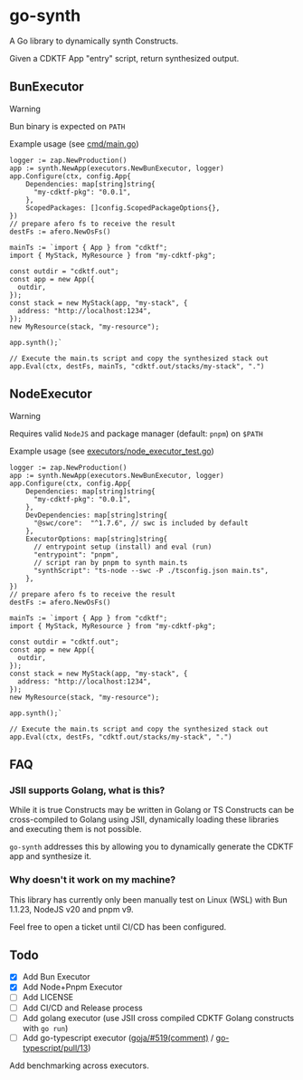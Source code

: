 # go-synth

A Go library to dynamically synth Constructs.

Given a CDKTF App "entry" script, return synthesized output.

## BunExecutor

> [!WARNING]
> Bun binary is expected on `PATH`

<!-- todo: check if bun is on PATH? -->

Example usage (see [cmd/main.go](./cmd/main.go))

```golang
logger := zap.NewProduction()
app := synth.NewApp(executors.NewBunExecutor, logger)
app.Configure(ctx, config.App{
    Dependencies: map[string]string{
      "my-cdktf-pkg": "0.0.1",
    },
    ScopedPackages: []config.ScopedPackageOptions{},
})
// prepare afero fs to receive the result
destFs := afero.NewOsFs()

mainTs := `import { App } from "cdktf";
import { MyStack, MyResource } from "my-cdktf-pkg";

const outdir = "cdktf.out";
const app = new App({
  outdir,
});
const stack = new MyStack(app, "my-stack", {
  address: "http://localhost:1234",
});
new MyResource(stack, "my-resource");

app.synth();`

// Execute the main.ts script and copy the synthesized stack out
app.Eval(ctx, destFs, mainTs, "cdktf.out/stacks/my-stack", ".")
```

## NodeExecutor

> [!WARNING]
> Requires valid `NodeJS` and package manager (default: `pnpm`) on `$PATH`

Example usage (see [executors/node_executor_test.go](./executors/node_executor_test.go))

```golang
logger := zap.NewProduction()
app := synth.NewApp(executors.NewBunExecutor, logger)
app.Configure(ctx, config.App{
    Dependencies: map[string]string{
      "my-cdktf-pkg": "0.0.1",
    },
    DevDependencies: map[string]string{
      "@swc/core":  "^1.7.6", // swc is included by default
    },
    ExecutorOptions: map[string]string{
      // entrypoint setup (install) and eval (run)
      "entrypoint": "pnpm",
      // script ran by pnpm to synth main.ts
      "synthScript": "ts-node --swc -P ./tsconfig.json main.ts",
    },
})
// prepare afero fs to receive the result
destFs := afero.NewOsFs()

mainTs := `import { App } from "cdktf";
import { MyStack, MyResource } from "my-cdktf-pkg";

const outdir = "cdktf.out";
const app = new App({
  outdir,
});
const stack = new MyStack(app, "my-stack", {
  address: "http://localhost:1234",
});
new MyResource(stack, "my-resource");

app.synth();`

// Execute the main.ts script and copy the synthesized stack out
app.Eval(ctx, destFs, "cdktf.out/stacks/my-stack", ".")
```

## FAQ

### JSII supports Golang, what is this?

While it is true Constructs may be written in Golang or TS Constructs can be cross-compiled to Golang using JSII, dynamically loading these libraries and executing them is not possible.

`go-synth` addresses this by allowing you to dynamically generate the CDKTF app and synthesize it.

### Why doesn't it work on my machine?

This library has currently only been manually test on Linux (WSL) with Bun 1.1.23, NodeJS v20 and pnpm v9.

Feel free to open a ticket until CI/CD has been configured.

## Todo

- [x] Add Bun Executor
- [x] Add Node+Pnpm Executor
- [ ] Add LICENSE
- [ ] Add CI/CD and Release process
- [ ] Add golang executor (use JSII cross compiled CDKTF Golang constructs with `go run`)
- [ ] Add go-typescript executor ([goja/#519(comment)](https://github.com/dop251/goja/issues/519#issuecomment-1592935649) / [go-typescript/pull/13](https://github.com/clarkmcc/go-typescript/pull/13))

Add benchmarking across executors.
